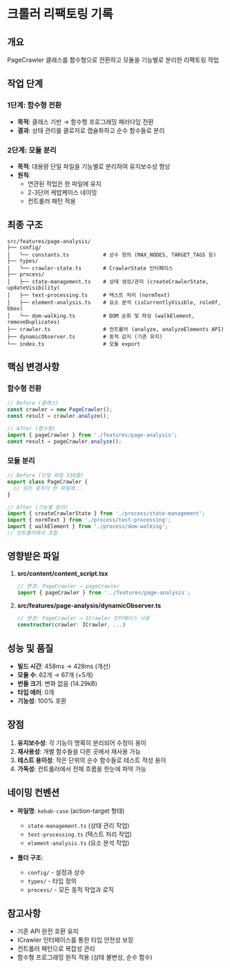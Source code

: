 # 크롤러 리팩토링 기록

## 개요
PageCrawler 클래스를 함수형으로 전환하고 모듈을 기능별로 분리한 리팩토링 작업

## 작업 단계

### 1단계: 함수형 전환
- **목적**: 클래스 기반 → 함수형 프로그래밍 패러다임 전환
- **결과**: 상태 관리를 클로저로 캡슐화하고 순수 함수들로 분리

### 2단계: 모듈 분리
- **목적**: 대용량 단일 파일을 기능별로 분리하여 유지보수성 향상
- **원칙**: 
  - 연관된 작업은 한 파일에 유지
  - 2-3단어 케밥케이스 네이밍
  - 컨트롤러 패턴 적용

## 최종 구조

```
src/features/page-analysis/
├── config/
│   └── constants.ts           # 상수 정의 (MAX_NODES, TARGET_TAGS 등)
├── types/
│   └── crawler-state.ts       # CrawlerState 인터페이스
├── process/
│   ├── state-management.ts    # 상태 생성/관리 (createCrawlerState, updateVisibility)
│   ├── text-processing.ts     # 텍스트 처리 (normText)
│   ├── element-analysis.ts    # 요소 분석 (isCurrentlyVisible, roleOf, bbox)
│   └── dom-walking.ts         # DOM 순회 및 파싱 (walkElement, removeDuplicates)
├── crawler.ts                 # 컨트롤러 (analyze, analyzeElements API)
├── dynamicObserver.ts         # 동적 감지 (기존 유지)
└── index.ts                   # 모듈 export
```

## 핵심 변경사항

### 함수형 전환
```typescript
// Before (클래스)
const crawler = new PageCrawler();
const result = crawler.analyze();

// After (함수형)
import { pageCrawler } from './features/page-analysis';
const result = pageCrawler.analyze();
```

### 모듈 분리
```typescript
// Before (단일 파일 330줄)
export class PageCrawler {
  // 모든 로직이 한 파일에...
}

// After (기능별 분리)
import { createCrawlerState } from './process/state-management';
import { normText } from './process/text-processing';
import { walkElement } from './process/dom-walking';
// 컨트롤러에서 조합
```

## 영향받은 파일

1. **src/content/content_script.tsx**
   ```typescript
   // 변경: PageCrawler → pageCrawler
   import { pageCrawler } from '../features/page-analysis';
   ```

2. **src/features/page-analysis/dynamicObserver.ts**
   ```typescript
   // 변경: PageCrawler → ICrawler 인터페이스 사용
   constructor(crawler: ICrawler, ...)
   ```

## 성능 및 품질

- **빌드 시간**: 458ms → 428ms (개선)
- **모듈 수**: 62개 → 67개 (+5개)
- **번들 크기**: 변화 없음 (14.29kB)
- **타입 에러**: 0개
- **기능성**: 100% 호환

## 장점

1. **유지보수성**: 각 기능이 명확히 분리되어 수정이 용이
2. **재사용성**: 개별 함수들을 다른 곳에서 재사용 가능
3. **테스트 용이성**: 작은 단위의 순수 함수들로 테스트 작성 용이
4. **가독성**: 컨트롤러에서 전체 흐름을 한눈에 파악 가능

## 네이밍 컨벤션

- **파일명**: `kebab-case` (action-target 형태)
  - `state-management.ts` (상태 관리 작업)
  - `text-processing.ts` (텍스트 처리 작업)
  - `element-analysis.ts` (요소 분석 작업)

- **폴더 구조**: 
  - `config/` - 설정과 상수
  - `types/` - 타입 정의
  - `process/` - 모든 동적 작업과 로직

## 참고사항

- 기존 API 완전 호환 유지
- ICrawler 인터페이스를 통한 타입 안전성 보장
- 컨트롤러 패턴으로 복잡성 관리
- 함수형 프로그래밍 원칙 적용 (상태 불변성, 순수 함수)